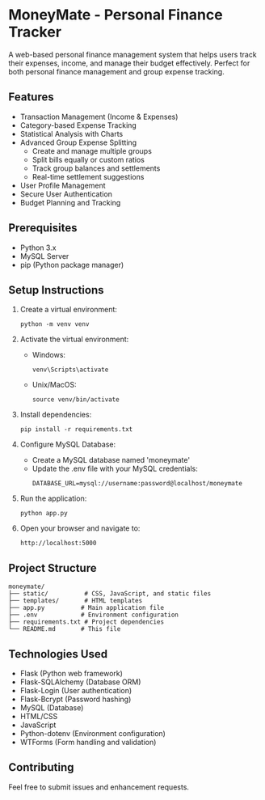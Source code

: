 # MoneyMate - Personal Finance Tracker

A web-based personal finance management system that helps users track their expenses, income, and manage their budget effectively. Perfect for both personal finance management and group expense tracking.

## Features

- Transaction Management (Income & Expenses)
- Category-based Expense Tracking
- Statistical Analysis with Charts
- Advanced Group Expense Splitting
  - Create and manage multiple groups
  - Split bills equally or custom ratios
  - Track group balances and settlements
  - Real-time settlement suggestions
- User Profile Management
- Secure User Authentication
- Budget Planning and Tracking

## Prerequisites

- Python 3.x
- MySQL Server
- pip (Python package manager)

## Setup Instructions

1. Create a virtual environment:

   ```
   python -m venv venv
   ```

2. Activate the virtual environment:

   - Windows:
     ```
     venv\Scripts\activate
     ```
   - Unix/MacOS:
     ```
     source venv/bin/activate
     ```

3. Install dependencies:

   ```
   pip install -r requirements.txt
   ```

4. Configure MySQL Database:

   - Create a MySQL database named 'moneymate'
   - Update the .env file with your MySQL credentials:
     ```
     DATABASE_URL=mysql://username:password@localhost/moneymate
     ```

5. Run the application:

   ```
   python app.py
   ```

6. Open your browser and navigate to:
   ```
   http://localhost:5000
   ```

## Project Structure

```
moneymate/
├── static/          # CSS, JavaScript, and static files
├── templates/       # HTML templates
├── app.py          # Main application file
├── .env            # Environment configuration
├── requirements.txt # Project dependencies
└── README.md       # This file
```

## Technologies Used

- Flask (Python web framework)
- Flask-SQLAlchemy (Database ORM)
- Flask-Login (User authentication)
- Flask-Bcrypt (Password hashing)
- MySQL (Database)
- HTML/CSS
- JavaScript
- Python-dotenv (Environment configuration)
- WTForms (Form handling and validation)


## Contributing

Feel free to submit issues and enhancement requests.
